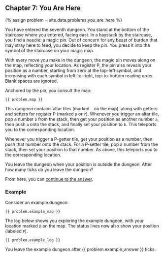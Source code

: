 ## Chapter 7: You Are Here

{% assign problem = site.data.problems.you_are_here %}

You have entered the seventh dungeon. You stand at the bottom of the staircase where you entered, facing east. In a haystack by the staircase, you find a needle: a magic pin. Out of concern for any beast of burden that may stray here to feed, you decide to keep the pin. You press it into the symbol of the staircase on your magic map.

With every move you make in the dungeon, the magic pin moves along on the map, reflecting your location. As register P, the pin also reveals your position as a number, starting from zero at the top-left symbol, and increasing with each symbol in left-to-right, top-to-bottom reading order. Blank spaces are ignored.

Anchored by the pin, you consult the map:

```
{{ problem.map }}
```

This dungeon contains altar tiles (marked `_` on the map), along with getters and setters for register P (marked `p` or `P`). Whenever you trigger an altar tile, pop a number `b` from the stack, then get your position as another number `a`, then push `a` onto the stack, and finally set your position to `b`. This teleports you to the corresponding location.

Whenever you trigger a P-getter tile, get your position as a number, then push that number onto the stack. For a P-setter tile, pop a number from the stack, then set your position to that number. As above, this teleports you to the corresponding location.

You leave the dungeon when your position is outside the dungeon. After how many ticks do you leave the dungeon?

From here, you can [continue to the answer](../../answers/chapters/07/you-are-here.md).


### Example

Consider an example dungeon:

```
{{ problem.example_map }}
```

The log below shows you exploring the example dungeon, with your location marked `@` on the map. The status lines now also show your position (labeled `P`).

```
{{ problem.example_log }}
```

You leave the example dungeon after {{ problem.example_answer }} ticks.
